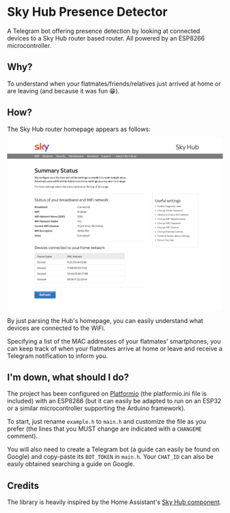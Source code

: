 # Sky Hub Presence Detector

A Telegram bot offering presence detection by looking at connected devices to a Sky Hub router based router. All powered by an ESP8266 microcontroller.

## Why?

To understand when your flatmates/friends/relatives just arrived at home or are leaving (and because it was fun 😁).

## How?

The Sky Hub router homepage appears as follows:

<img src="homepage.png" alt="drawing" width="700"/>

By just parsing the Hub's homepage, you can easily understand what devices are connected to the WiFi.

Specifying a list of the MAC addresses of your flatmates' smartphones, you can keep track of when your flatmates arrive at home or leave and receive a Telegram notification to inform you.

## I'm down, what should I do?

The project has been configured on [Platformio](https://platformio.org/) (the platformio.ini file is included) with an ESP8266 (but it can easily be adapted to run on an ESP32 or a similar microcontroller supporting the Arduino framework).

To start, just rename `example.h` to `main.h` and customize the file as you prefer (the lines that you MUST change are indicated with a `CHANGEME` comment).

You will also need to create a Telegram bot (a guide can easily be found on Google) and copy-paste its `BOT_TOKEN` in `main.h`. Your `CHAT_ID` can also be easily obtained searching a guide on Google.

## Credits

The library is heavily inspired by the Home Assistant's [Sky Hub component](https://github.com/home-assistant/core/tree/dev/homeassistant/components/sky_hub).
